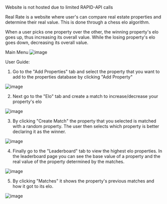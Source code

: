 Website is not hosted due to limited RAPID-API calls

Real Rate is a website where user's can compare real estate properties and determine their real value.
This is done through a chess elo algorithm.

When a user picks one property over the other, the winning property's elo goes up, thus increasing its overall value.
While the losing property's elo goes down, decreasing its overall value.

Main Menu
![image](https://user-images.githubusercontent.com/57889353/212981565-10d48deb-e85e-4922-b6e6-c677ca9ff8f0.png)


User Guide:
1. Go to the "Add Properties" tab and select the property that you want to add to the properties database by clicking "Add Property"

![image](https://user-images.githubusercontent.com/57889353/212995271-ffad6e6c-4b6c-4212-b7e0-8c9c2ba78317.png)

2. Next go to the "Elo" tab and create a match to increase/decrease your property's elo

![image](https://user-images.githubusercontent.com/57889353/212995965-beff6426-6c9a-476a-bbe6-d1c4f338c7ff.png)

3. By clicking "Create Match" the property that you selected is matched with a random property. The user then selects which property is better declaring it as the winner.

![image](https://user-images.githubusercontent.com/57889353/212996534-1f846c11-f208-46d2-a47c-73be55f9e760.png)

4. Finally go to the "Leaderboard" tab to view the highest elo properties.
In the leaderboard page you can see the base value of a property and the real value of the property determined by the matches.

![image](https://user-images.githubusercontent.com/57889353/212996605-13de2db1-77fc-4e68-b170-f1a4b5578219.png)

5. By clicking "Matches" it shows the property's previous matches and how it got to its elo.

![image](https://user-images.githubusercontent.com/57889353/212996995-c668281b-56a0-4815-bab3-b6f33eb4f02d.png)
